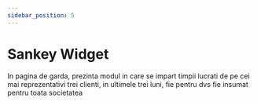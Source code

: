```yaml
---
sidebar_position: 5
---
```


# Sankey Widget

In pagina de garda, prezinta modul in care se impart timpii lucrati de pe cei mai reprezentativi trei clienti, in ultimele trei luni, fie pentru dvs fie insumat pentru toata societatea